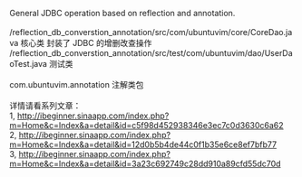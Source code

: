 General JDBC operation based on reflection and annotation.<br>
<br>
/reflection_db_converstion_annotation/src/com/ubuntuvim/core/CoreDao.java 核心类 封装了 JDBC 的增删改查操作<br>
/reflection_db_converstion_annotation/src/test/com/ubuntuvim/dao/UserDaoTest.java 测试类<br>
<br>
com.ubuntuvim.annotation  注解类包<br>
<br>
详情请看系列文章：<br>
1, http://ibeginner.sinaapp.com/index.php?m=Home&c=Index&a=detail&id=c5f98d452938346e3ec7c0d3630c6a62<br>
2, http://ibeginner.sinaapp.com/index.php?m=Home&c=Index&a=detail&id=12d0b5b4de44c0f1b35e6ce8ef7bfb77<br>
3, http://ibeginner.sinaapp.com/index.php?m=Home&c=Index&a=detail&id=3a23c692749c28dd910a89cfd55dc70d<br>